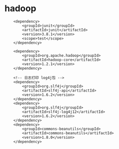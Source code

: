 hadoop
======

		<dependency>
			<groupId>junit</groupId>
			<artifactId>junit</artifactId>
			<version>3.8.1</version>
			<scope>test</scope>
		</dependency>

		<dependency>
			<groupId>org.apache.hadoop</groupId>
			<artifactId>hadoop-core</artifactId>
			<version>1.2.1</version>
		</dependency>

		<!-- 日志打印 log4j包 -->
		<dependency>
			<groupId>org.slf4j</groupId>
			<artifactId>slf4j-api</artifactId>
			<version>1.6.2</version>
		</dependency>
		<dependency>
			<groupId>org.slf4j</groupId>
			<artifactId>slf4j-log4j12</artifactId>
			<version>1.6.2</version>
		</dependency>
		<dependency>
			<groupId>commons-beanutils</groupId>
			<artifactId>commons-beanutils</artifactId>
			<version>1.8.0</version>
		</dependency>
